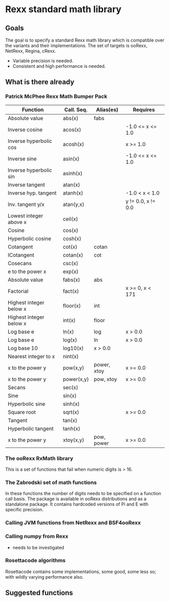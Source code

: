 # Rexx standard math library

## Goals

The goal is to specify a standard Rexx math library which is compatible over the variants and their implementations. The set of targets is ooRexx, NetRexx, Regina, cRexx.

- Variable precision is needed.
- Consistent and high performance is needed.

## What is there already

### Patrick McPhee Rexx Math Bumper Pack

|Function                 | Call. Seq.   | Alias(es) |       Requires    |
|-------------------------|--------------|-----------|-------------------|
|Absolute value           | abs(x)       |  fabs     | |
|Inverse cosine           | acos(x)      |            |   -1.0 <= x <= 1.0|
|Inverse hyperbolic cos   | acosh(x)     |             |     x >= 1.0|
|Inverse sine             | asin(x)      |             |  -1.0 <= x <= 1.0|
|Inverse hyperbolic sin   | asinh(x)     | ||
|Inverse tangent          | atan(x)      ||
|Inverse hyp. tangent     | atanh(x)     | |              -1.0 < x < 1.0|
|Inv. tangent y/x         | atan(y,x)    |  |             y != 0.0, x != 0.0|
|Lowest integer above x   | ceil(x)      |||
|Cosine                   | cos(x)       |||
|Hyperbolic cosine        | cosh(x)      |||
|Cotangent                | cot(x)       | cotan|
|ICotangent               | cotan(x)     | cot|
|Cosecans                 | csc(x)       |||
|e to the power x         | exp(x)       |||
|Absolute value           | fabs(x)      | abs||
|Factorial                | fact(x)      |      |        x >= 0, x < 171|
|Highest integer below x  | floor(x)     | int|
|Highest integer below x  | int(x)       | floor|
|Log base e               | ln(x)        | log   |       x > 0.0|
|Log base e               | log(x)       | ln     |      x > 0.0|
|Log base 10              | log10(x)     |               x > 0.0|
|Nearest integer to x     | nint(x)      ||
|x to the power y         | pow(x,y)     |  power, xtoy | x >= 0.0|
|x to the power y         | power(x,y)   |  pow, xtoy |   x >= 0.0|
|Secans                   | sec(x)       |||
|Sine                     | sin(x)       |||
|Hyperbolic sine          | sinh(x)      |||
|Square root              | sqrt(x)      |  |             x >= 0.0|
|Tangent                  | tan(x)       |||
|Hyperbolic tangent       | tanh(x)      |||
|x to the power y         | xtoy(x,y)    | pow, power |  x >= 0.0|


### The ooRexx RxMath library

This is a set of functions that fail when numeric digits is > 16.

### The Zabrodski set of math functions

In these functions the number of digits needs to be specified on a function call basis. The package is available in ooRexx distributions and as a standalone package. It contains hardcoded versions of Pi and E with specific precision.

### Calling JVM functions from NetRexx and BSF4ooRexx

### Calling numpy from Rexx

- needs to be investigated

### Rosettacode algorithms

Rosettacode contains some implementations, some good, some less so; with wildly varying performance also.

## Suggested functions


